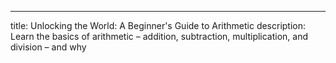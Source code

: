---
title: Unlocking the World: A Beginner's Guide to Arithmetic
description: Learn the basics of arithmetic – addition, subtraction, multiplication, and division – and why

